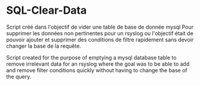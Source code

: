 # SQL-Clear-Data
Script créé dans l'objectif de vider une table de base de donnée mysql
Pour supprimer les données non pertinentes pour un rsyslog ou l'objectif était de pouvoir ajouter et supprimer des conditions de filtre rapidement sans devoir changer la base de la requête.


Script created for the purpose of emptying a mysql database table to remove irrelevant data for an rsyslog where the goal was to be able to add and remove filter conditions quickly without having to change the base of the query.

